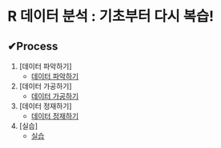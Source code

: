 # R 데이터 분석 : 기초부터 다시 복습!

## ✔Process
1. [데이터 파악하기]
    * [데이터 파악하기](https://github.com/youjin2github/R_-/blob/main/데이터%20파악하기.R)
2. [데이터 가공하기]
    * [데이터 가공하기](https://github.com/youjin2github/R_-/blob/main/데이터%20가공하기.R)
3. [데이터 정재하기]
    * [데이터 정재하기](https://github.com/youjin2github/R_-/blob/main/데이터%20정재.R)
4. [실습]
    * [실습](https://github.com/youjin2github/python_-/blob/main/한국복지패널데이터.py)
